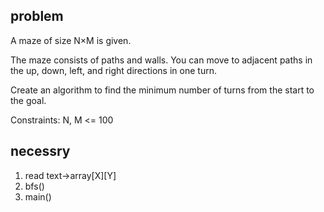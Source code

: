## problem

A maze of size N×M is given.

The maze consists of paths and walls.
You can move to adjacent paths in the up, down, left, and right directions in one turn.

Create an algorithm to find the minimum number of turns from the start to the goal.

Constraints: N, M <= 100


## necessry

1. read text→array[X][Y]
2. bfs()
3. main()
